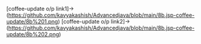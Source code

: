 [coffee-update o/p link1]->(https://github.com/kavyakashish/Advancedjava/blob/main/8b.jsp-coffee-update/8b%201.png)
[coffee-update o/p link2]->(https://github.com/kavyakashish/Advancedjava/blob/main/8b.jsp-coffee-update/8b%202.png)
